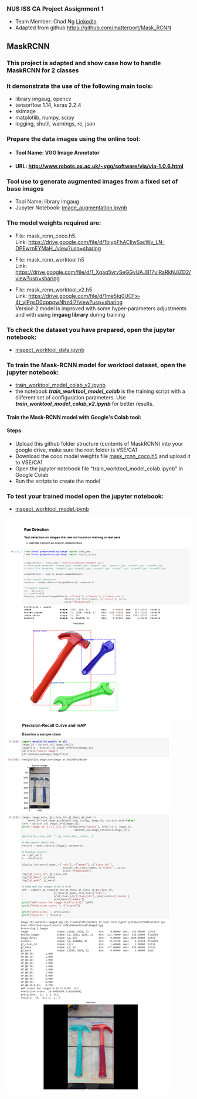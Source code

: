 ### NUS ISS CA Project Assignment 1
- Team Member: Chad Ng [LinkedIn](https://www.linkedin.com/in/chad-ng-60267470/)
- Adapted from github https://github.com/matterport/Mask_RCNN

## MaskRCNN

### This project is adapted and show case how to handle MaskRCNN for 2 classes
### It demonstrate the use of the following main tools:
- library imgaug, opencv
- tensorflow 1.14, keras 2.2.4
- skimage
- matplotlib, numpy, scipy
- logging, shutil, warnings, re, json

### Prepare the data images using the online tool: 
- #### Tool Name:  VGG Image Annotator 
- #### URL:        http://www.robots.ox.ac.uk/~vgg/software/via/via-1.0.6.html

### Tool use to generate augmented images from a fixed set of base images
- Tool Name:        library imgaug
- Jupyter Notebook: [image_augmentation.ipynb](https://github.com/nusisschad/MaskRCNN/blob/master/augmentation/image_augmentation.ipynb)

### The model weights required are:
- File:  	mask_rcnn_coco.h5:   
Link:	https://drive.google.com/file/d/1bjypFhACIiwSacWv_LN-DPEwrnEYMaH_/view?usp=sharing

- File: 	mask_rcnn_worktool.h5   
Link:	https://drive.google.com/file/d/1_Xqaq5vrySeGGvUAJB17ulRaRkNJiZD2/view?usp=sharing

- File: 	mask_rcnn_worktool_v2.h5   
Link:	https://drive.google.com/file/d/1me5Ig0UCFx-4t_ylPgsD0qppqwNhz4l7/view?usp=sharing   
Version 2 model is improved with some hyper-parameters adjustments and with using **imgaug library** during training 


### To check the dataset you have prepared, open the jupyter notebook:
- [inspect_worktool_data.ipynb](https://github.com/nusisschad/MaskRCNN/blob/master/inspect_worktool_data.ipynb)


### To train the Mask-RCNN model for worktool dataset, open the jupyter notebook:
- [train_worktool_model_colab_v2.ipynb](https://github.com/nusisschad/MaskRCNN/blob/master/train_worktool_model_colab_v2.ipynb)
- the notebook ***train_worktool_model_colab*** is the training script with a diiferent set of configuration parameters. Use ***train_worktool_model_colab_v2.ipynb*** for better results.

#### Train the Mask-RCNN model with Google's Colab tool:
#### Steps:
- Upload this github folder structure (contents of MaskRCNN) into your google drive, make sure the root folder is VSE/CA1
- Download the coco model weights file [mask_rcnn_coco.h5](https://drive.google.com/file/d/1bjypFhACIiwSacWv_LN-DPEwrnEYMaH_/view?usp=sharing) and upload it to VSE/CA1
- Open the jupyter notebook file "train_worktool_model_colab.ipynb" in Google Colab
- Run the scripts to create the model

### To test your trained model open the jupyter notebook:
- [inspect_worktool_model.ipynb](https://github.com/nusisschad/MaskRCNN/blob/master/inspect_worktool_model.ipynb)

![](image/result.jpg)
![](image/mAP.jpg)
